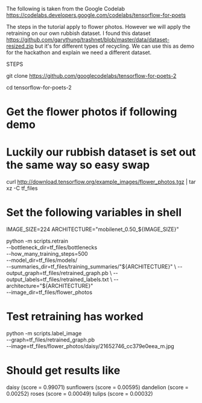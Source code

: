 The following is taken from the Google Codelab https://codelabs.developers.google.com/codelabs/tensorflow-for-poets

The steps in the tutorial apply to flower photos. However we will apply the retraining on our own rubbish dataset.
I found this dataset https://github.com/garythung/trashnet/blob/master/data/dataset-resized.zip but it's for different types of recycling.
We can use this as demo for the hackathon and explain we need a different dataset.

STEPS

git clone https://github.com/googlecodelabs/tensorflow-for-poets-2

cd tensorflow-for-poets-2

# Get the flower photos if following demo
# Luckily our rubbish dataset is set out the same way so easy swap
curl http://download.tensorflow.org/example_images/flower_photos.tgz | tar xz -C tf_files

# Set the following variables in shell
IMAGE_SIZE=224
ARCHITECTURE="mobilenet_0.50_${IMAGE_SIZE}"

python -m scripts.retrain \
  --bottleneck_dir=tf_files/bottlenecks \
  --how_many_training_steps=500 \
  --model_dir=tf_files/models/ \
  --summaries_dir=tf_files/training_summaries/"${ARCHITECTURE}" \
  --output_graph=tf_files/retrained_graph.pb \
  --output_labels=tf_files/retrained_labels.txt \
  --architecture="${ARCHITECTURE}" \
  --image_dir=tf_files/flower_photos
  
# Test retraining has worked
python -m scripts.label_image \
    --graph=tf_files/retrained_graph.pb  \
    --image=tf_files/flower_photos/daisy/21652746_cc379e0eea_m.jpg
    
# Should get results like
daisy (score = 0.99071)
sunflowers (score = 0.00595)
dandelion (score = 0.00252)
roses (score = 0.00049)
tulips (score = 0.00032)